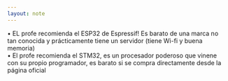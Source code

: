 ```yaml
---
layout: note
---
```


• EL profe recomienda el ESP32 de Espressif! Es barato de una marca no tan conocida y prácticamente tiene un servidor (tiene Wi-fi y buena memoria)  
• El profe recomienda el STM32, es un procesador poderoso que vinene con su propio programador, es barato si se compra directamente desde la página oficial